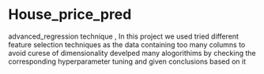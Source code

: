 # House_price_pred
advanced_regression technique , In this project we used tried different feature selection techniques as the data containing too many columns to avoid curese of dimensionality 
develped many alogorithims by checking the corresponding hyperparameter tuning and given conclusions based on it

